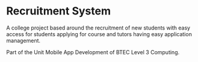 # Recruitment System

A college project based around the recruitment of new students with easy access for students applying for course and tutors having easy application management.

Part of the Unit Mobile App Development of BTEC Level 3 Computing.
